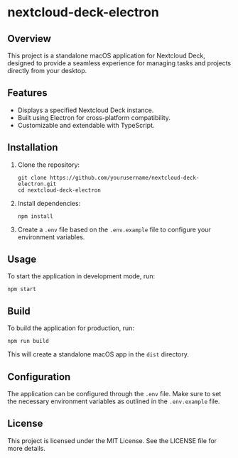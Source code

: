 # nextcloud-deck-electron

## Overview
This project is a standalone macOS application for Nextcloud Deck, designed to provide a seamless experience for managing tasks and projects directly from your desktop.

## Features
- Displays a specified Nextcloud Deck instance.
- Built using Electron for cross-platform compatibility.
- Customizable and extendable with TypeScript.

## Installation

1. Clone the repository:
   ```
   git clone https://github.com/yourusername/nextcloud-deck-electron.git
   cd nextcloud-deck-electron
   ```

2. Install dependencies:
   ```
   npm install
   ```

3. Create a `.env` file based on the `.env.example` file to configure your environment variables.

## Usage

To start the application in development mode, run:
```
npm start
```

## Build

To build the application for production, run:
```
npm run build
```

This will create a standalone macOS app in the `dist` directory.

## Configuration

The application can be configured through the `.env` file. Make sure to set the necessary environment variables as outlined in the `.env.example` file.

## License

This project is licensed under the MIT License. See the LICENSE file for more details.